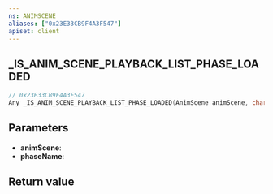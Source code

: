 ```yaml
---
ns: ANIMSCENE
aliases: ["0x23E33CB9F4A3F547"]
apiset: client
---
```

## _IS_ANIM_SCENE_PLAYBACK_LIST_PHASE_LOADED

```c
// 0x23E33CB9F4A3F547
Any _IS_ANIM_SCENE_PLAYBACK_LIST_PHASE_LOADED(AnimScene animScene, char* phaseName);
```


## Parameters
* **animScene**:
* **phaseName**:

## Return value